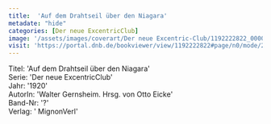 ```yaml
---
title:  'Auf dem Drahtseil über den Niagara'
metadate: "hide"
categories: [Der neue ExcentricClub]
image: '/assets/images/coverart/Der neue Excentric-Club/1192222822_00000010.jpg'
visit: 'https://portal.dnb.de/bookviewer/view/1192222822#page/n0/mode/2up'
---
```

Titel: 'Auf dem Drahtseil über den Niagara' <br>
Serie: 'Der neue ExcentricClub' <br>
Jahr: '1920' <br>
AutorIn: 'Walter Gernsheim. Hrsg. von Otto Eicke' <br>
Band-Nr: '?' <br>
Verlag: ' MignonVerl'